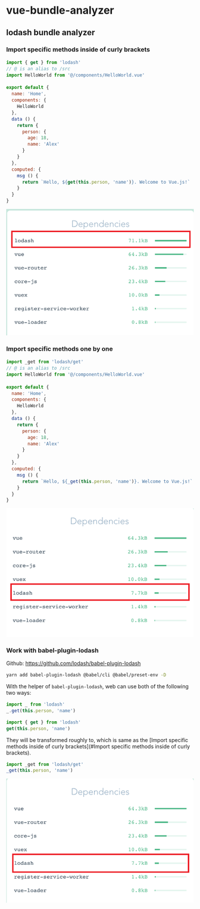 # vue-bundle-analyzer

## lodash bundle analyzer

### Import specific methods inside of curly brackets

```js
import { get } from 'lodash'
// @ is an alias to /src
import HelloWorld from '@/components/HelloWorld.vue'

export default {
  name: 'Home',
  components: {
    HelloWorld
  },
  data () {
    return {
      person: {
        age: 18,
        name: 'Alex'
      }
    }
  },
  computed: {
    msg () {
      return `Hello, ${get(this.person, 'name')}. Welcome to Vue.js!`
    }
  }
}
```

![lodash-bundle-1](./images/lodash-bundle-1.png)

### Import specific methods one by one

```js
import _get from 'lodash/get'
// @ is an alias to /src
import HelloWorld from '@/components/HelloWorld.vue'

export default {
  name: 'Home',
  components: {
    HelloWorld
  },
  data () {
    return {
      person: {
        age: 18,
        name: 'Alex'
      }
    }
  },
  computed: {
    msg () {
      return `Hello, ${_get(this.person, 'name')}. Welcome to Vue.js!`
    }
  }
}
```

![lodash-bundle-2](./images/lodash-bundle-2.png)

### Work with babel-plugin-lodash

Github: <https://github.com/lodash/babel-plugin-lodash>

```bash
yarn add babel-plugin-lodash @babel/cli @babel/preset-env -D
```

With the helper of `babel-plugin-lodash`, web can use both of the following two ways:

```js
import _ from 'lodash'
_.get(this.person, 'name')
```

```js
import { get } from 'lodash'
get(this.person, 'name')
```

They will be transformed roughly to, which is same as the [Import specific methods inside of curly brackets](#Import specific methods inside of curly brackets).

```js
import _get from 'lodash/get'
_get(this.person, 'name')
```

![lodash-bundle-3](./images/lodash-bundle-3.png)
